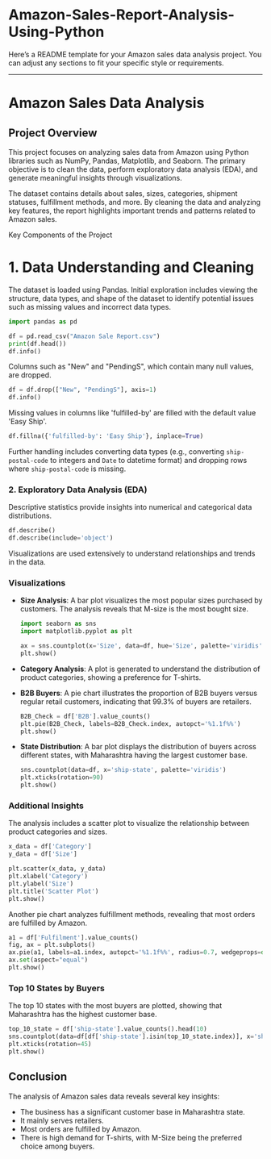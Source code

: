 # Amazon-Sales-Report-Analysis-Using-Python
Here’s a README template for your Amazon sales data analysis project. You can adjust any sections to fit your specific style or requirements.

---

# Amazon Sales Data Analysis

## Project Overview

This project focuses on analyzing sales data from Amazon using Python libraries such as NumPy, Pandas, Matplotlib, and Seaborn. The primary objective is to clean the data, perform exploratory data analysis (EDA), and generate meaningful insights through visualizations. 

The dataset contains details about sales, sizes, categories, shipment statuses, fulfillment methods, and more. By cleaning the data and analyzing key features, the report highlights important trends and patterns related to Amazon sales.

 Key Components of the Project
# 1. Data Understanding and Cleaning

The dataset is loaded using Pandas. Initial exploration includes viewing the structure, data types, and shape of the dataset to identify potential issues such as missing values and incorrect data types.

```python
import pandas as pd

df = pd.read_csv("Amazon Sale Report.csv")
print(df.head())
df.info()
```

Columns such as "New" and "PendingS", which contain many null values, are dropped.

```python
df = df.drop(["New", "PendingS"], axis=1)
df.info()
```

Missing values in columns like 'fulfilled-by' are filled with the default value 'Easy Ship'.

```python
df.fillna({'fulfilled-by': 'Easy Ship'}, inplace=True)
```

Further handling includes converting data types (e.g., converting `ship-postal-code` to integers and `Date` to datetime format) and dropping rows where `ship-postal-code` is missing.

### 2. Exploratory Data Analysis (EDA)

Descriptive statistics provide insights into numerical and categorical data distributions.

```python
df.describe()
df.describe(include='object')
```

Visualizations are used extensively to understand relationships and trends in the data.

### Visualizations

- **Size Analysis**: A bar plot visualizes the most popular sizes purchased by customers. The analysis reveals that M-size is the most bought size.

  ```python
  import seaborn as sns
  import matplotlib.pyplot as plt

  ax = sns.countplot(x='Size', data=df, hue='Size', palette='viridis')
  plt.show()
  ```

- **Category Analysis**: A plot is generated to understand the distribution of product categories, showing a preference for T-shirts.

- **B2B Buyers**: A pie chart illustrates the proportion of B2B buyers versus regular retail customers, indicating that 99.3% of buyers are retailers.

  ```python
  B2B_Check = df['B2B'].value_counts()
  plt.pie(B2B_Check, labels=B2B_Check.index, autopct='%1.1f%%')
  plt.show()
  ```

- **State Distribution**: A bar plot displays the distribution of buyers across different states, with Maharashtra having the largest customer base.

  ```python
  sns.countplot(data=df, x='ship-state', palette='viridis')
  plt.xticks(rotation=90)
  plt.show()
  ```

### Additional Insights

The analysis includes a scatter plot to visualize the relationship between product categories and sizes.

```python
x_data = df['Category']
y_data = df['Size']

plt.scatter(x_data, y_data)
plt.xlabel('Category')
plt.ylabel('Size')
plt.title('Scatter Plot')
plt.show()
```

Another pie chart analyzes fulfillment methods, revealing that most orders are fulfilled by Amazon.

```python
a1 = df['Fulfilment'].value_counts()
fig, ax = plt.subplots()
ax.pie(a1, labels=a1.index, autopct='%1.1f%%', radius=0.7, wedgeprops=dict(width=0.6))
ax.set(aspect="equal")
plt.show()
```

### Top 10 States by Buyers

The top 10 states with the most buyers are plotted, showing that Maharashtra has the highest customer base.

```python
top_10_state = df['ship-state'].value_counts().head(10)
sns.countplot(data=df[df['ship-state'].isin(top_10_state.index)], x='ship-state', palette='viridis')
plt.xticks(rotation=45)
plt.show()
```

## Conclusion

The analysis of Amazon sales data reveals several key insights:
- The business has a significant customer base in Maharashtra state.
- It mainly serves retailers.
- Most orders are fulfilled by Amazon.
- There is high demand for T-shirts, with M-Size being the preferred choice among buyers.
